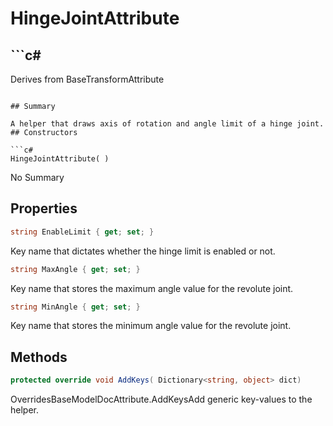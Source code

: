 # HingeJointAttribute

## ```c#
Derives from BaseTransformAttribute
```

## Summary

A helper that draws axis of rotation and angle limit of a hinge joint.
## Constructors

```c#
HingeJointAttribute( ) 
```
No Summary
## Properties

```c#
string EnableLimit { get; set; } 
```
Key name that dictates whether the hinge limit is enabled or not.
```c#
string MaxAngle { get; set; } 
```
Key name that stores the maximum angle value for the revolute joint.
```c#
string MinAngle { get; set; } 
```
Key name that stores the minimum angle value for the revolute joint.
## Methods

```c#
protected override void AddKeys( Dictionary<string, object> dict) 
```
OverridesBaseModelDocAttribute.AddKeysAdd generic key-values to the helper.
